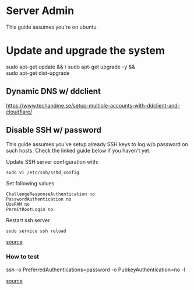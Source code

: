 # Server Admin

This guide assumes you're on ubuntu.

# Update and upgrade the system

sudo apt-get update && \ 
    sudo apt-get upgrade -y && \
    sudo apt-get dist-upgrade
    

## Dynamic DNS w/ ddclient

https://www.techandme.se/setup-multiple-accounts-with-ddclient-and-cloudflare/   
 
## Disable SSH w/ password

This guide assumes you've setup already SSH keys to log w/o password on such hosts. Check the linked guide below 
if you haven't yet.

Update SSH server configuration with:

`sudo vi /etc/ssh/sshd_config`

Set following values

```
ChallengeResponseAuthentication no
PasswordAuthentication no
UsePAM no
PermitRootLogin no
```

Restart ssh server

`sudo service ssh reload`

[source](https://www.cyberciti.biz/faq/how-to-disable-ssh-password-login-on-linux/)

### How to test

ssh -o PreferredAuthentications=password -o PubkeyAuthentication=no <host> -l <user>

[source](https://unix.stackexchange.com/questions/15138/how-to-force-ssh-client-to-use-only-password-auth)